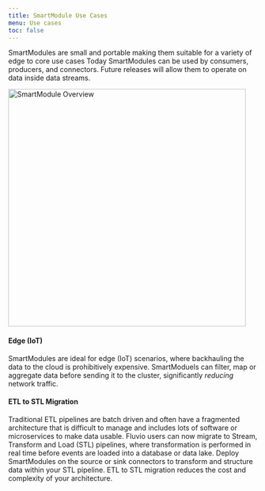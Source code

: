 ```yaml
---
title: SmartModule Use Cases 
menu: Use cases
toc: false
---
```


SmartModules are small and portable making them suitable for a variety of edge to core use cases Today SmartModules can be used by consumers, producers, and connectors. Future releases will allow them to operate on data inside data streams.

<img src="/smartmodules/images/smartmodule-overview.svg" alt="SmartModule Overview" justify="center" height="480">

#### Edge (IoT)

SmartModules are ideal for edge (IoT) scenarios, where backhauling the data to the cloud is prohibitively expensive. SmartModuels can filter, map or aggregate data before sending it to the cluster, significantly _reducing_ network traffic.

#### ETL to STL Migration

Traditional ETL pipelines are batch driven and often have a fragmented architecture that is difficult to manage and includes lots of software or microservices to make data usable. Fluvio users can now migrate to Stream, Transform and Load (STL) pipelines, where transformation is performed in real time before events are loaded into a database or data lake. Deploy SmartModules on the source or sink connectors to transform and structure data within your STL pipeline. ETL to STL migration reduces the cost and complexity of your architecture.